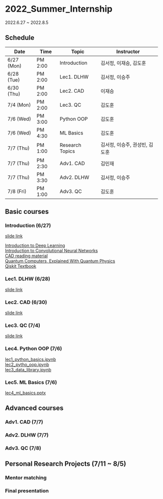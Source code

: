 # 2022_Summer_Internship

2022.6.27 ~ 2022.8.5

## Schedule

| Date | Time | Topic | Instructor |
| ---- | ---- | ---- | ---------- |
| 6/27 (Mon) | PM 2:00 | Introduction | 김서정, 이재승, 김도훈 |
| 6/28 (Tue) | PM 2:00 | Lec1. DLHW | 김서정, 이승주 |
| 6/30 (Thu) | PM 2:00 | Lec2. CAD | 이재승 |
| 7/4 (Mon) | PM 2:00 | Lec3. QC | 김도훈 |
| 7/6 (Wed) | PM 3:00 | Python OOP | 김도훈 |
| 7/6 (Wed) | PM 4:30 | ML Basics | 김도훈 |
| 7/7 (Thu) | PM 1:00 | Research Topics | 김서정, 이승주, 권성빈, 김도훈 | 
| 7/7 (Thu) | PM 2:30 | Adv1. CAD | 김민재 | 
| 7/7 (Thu) | PM 3:30 | Adv2. DLHW | 김서정, 이승주 | 
| 7/8 (Fri) | PM 1:00 | Adv3. QC | 김도훈 | 

## Basic courses
### Introduction (6/27)
[slide link](https://www.dropbox.com/s/w5rtcv9c855w6mv/0627_intro.pptx?dl=0)

[Introduction to Deep Learning](https://www.youtube.com/watch?v=7sB052Pz0sQ&list=PLtBw6njQRU-rwp5__7C0oIVt26ZgjG9NI)<br>
[Introduction to Convolutional Neural Networks](https://www.youtube.com/watch?v=vT1JzLTH4G4&list=PL3FW7Lu3i5JvHM8ljYj-zLfQRF3EO8sYv)<br>
[CAD reading material](http://blogspot.designonchip.com/2009/10/rtl-engineer.html)<br>
[Quantum Computers, Explained With Quantum Physics](https://youtu.be/jHoEjvuPoB8)<br>
[Qiskit Textbook](https://qiskit.org/learn/)

### Lec1. DLHW (6/28)
[slide link](https://www.dropbox.com/scl/fi/j7vph3e880u1tyfdnpd2s/220628_summer_intern_DLHS.pptx?dl=0&rlkey=m6z8qtuz2cqxqytxhv60yqdql)


### Lec2. CAD (6/30)
[slide link](https://www.dropbox.com/scl/fi/v7f3aj489jcn1f48c10l4/20220630_CAD_JSL.pptx?dl=0&rlkey=8i935wbqby7f4cwdevw193cz9)


### Lec3. QC (7/4)
[slide link](https://www.dropbox.com/s/yxnvj5wcaralcyo/0704_QC_basic.pptx?dl=0)

### Lec4. Python OOP (7/6)
[lec1_python_basics.ipynb](https://www.dropbox.com/s/vsxzz53226ksm5u/lec1_python_basics.ipynb?dl=0) <br>
[lec2_pytho_oop.ipynb](https://www.dropbox.com/s/654sa91mt6lcrp8/lec2_python_oop.ipynb?dl=0) <br>
[lec3_data_library.ipynb](https://www.dropbox.com/s/654sa91mt6lcrp8/lec2_python_oop.ipynb?dl=0)

### Lec5. ML Basics (7/6)
[lec4_ml_basics.pptx](https://www.dropbox.com/s/3zyymcojhhe1s7v/lec4_ml_basics.pptx?dl=0)

## Advanced courses
### Adv1. CAD (7/7)


### Adv2. DLHW (7/7)


### Adv3. QC (7/8)



## Personal Research Projects (7/11 ~ 8/5)
### Mentor matching


### Final presentation



